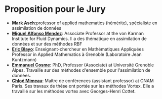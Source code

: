 # Proposition pour le Jury

- [**Mark Asch**](https://masch.perso.math.cnrs.fr/math.CNRS-site/Welcome.html):professor of applied mathematics (hémérite), spécialiste en assimilation de données
- [**Miguel Alfonso Mendez**](https://www.mendezma.com/): Associate Professor at the von Karman Institute for Fluid Dynamics. Il a des thématique en assimilation de données et sur des méthodes RBF
- [**Eric Blayo**](https://membres-ljk.imag.fr/Eric.Blayo/): Enseignant-chercheur en Mathématiques Appliquées
Professor in Applied Mathematics à Grenoble (Laboratoire Jean Kuntzmann)
- [**Emmanuel Cosme**](https://www.researchgate.net/profile/Emmanuel-Cosme): PhD, Professor (Associate) at Université Grenoble Alpes. Travaille sur des méthodes d'ensemble pour l'assimilation de données.
- [**Chloé Mimeau**](https://cmimeau.github.io/webpage/): Maître de conférences (assistant professor) at CNAM Paris. Ses travaux de thèse ont portée sur les méthodes Vortex. Elle a travaillé sur les méthodes vortex avec Georges-Henri Cottet.
